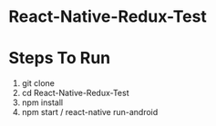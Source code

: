 # React-Native-Redux-Test

Steps To Run
==============================
1. git clone 
2. cd React-Native-Redux-Test
3. npm install
4. npm start / react-native run-android

